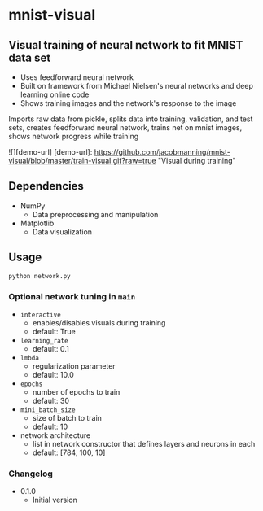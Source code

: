 # mnist-visual

## Visual training of neural network to fit MNIST data set
  - Uses feedforward neural network
  - Built on framework from Michael Nielsen's neural networks and deep learning online code
  - Shows training images and the network's response to the image

Imports raw data from pickle, splits data into training, validation, 
and test sets, creates feedforward neural network, trains net on 
mnist images, shows network progress while training

![][demo-url]
[demo-url]: https://github.com/jacobmanning/mnist-visual/blob/master/train-visual.gif?raw=true "Visual during training"

## Dependencies
+ NumPy
  * Data preprocessing and manipulation
+ Matplotlib
  * Data visualization

## Usage
```
python network.py
```

### Optional network tuning in ```main```
+ ```interactive```
  * enables/disables visuals during training
  * default: True
+ ```learning_rate```
  * default: 0.1
+ ```lmbda```
  * regularization parameter
  * default: 10.0
+ ```epochs```
  * number of epochs to train
  * default: 30
+ ```mini_batch_size```
  * size of batch to train
  * default: 10
+ network architecture
  * list in network constructor that defines layers and neurons in each
  * default: [784, 100, 10]

### Changelog
+ 0.1.0
  * Initial version
